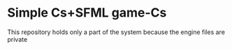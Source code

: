 # Simple Cs+SFML game-Cs
 This repository holds only a part of the system because the engine files are private
